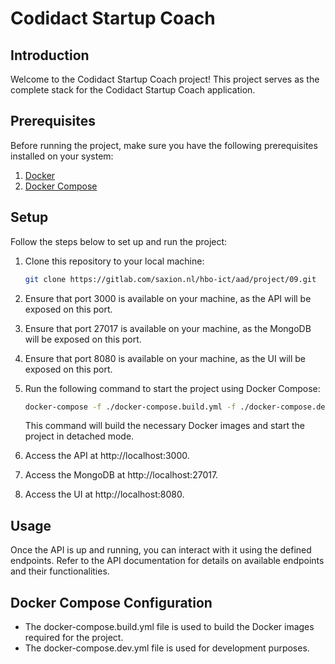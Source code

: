 # Codidact Startup Coach

## Introduction
Welcome to the Codidact Startup Coach project! This project serves as the complete stack for the Codidact Startup Coach application.

## Prerequisites
Before running the project, make sure you have the following prerequisites installed on your system:
1. [Docker](https://www.docker.com/)
2. [Docker Compose](https://docs.docker.com/compose/)

## Setup

Follow the steps below to set up and run the project:

1. Clone this repository to your local machine:

   ```bash
   git clone https://gitlab.com/saxion.nl/hbo-ict/aad/project/09.git
   ```
2. Ensure that port 3000 is available on your machine, as the API will be exposed on this port.
3. Ensure that port 27017 is available on your machine, as the MongoDB will be exposed on this port.
4. Ensure that port 8080 is available on your machine, as the UI will be exposed on this port.
5. Run the following command to start the project using Docker Compose:
   ```bash
   docker-compose -f ./docker-compose.build.yml -f ./docker-compose.dev.yml up -d --build
   ```
    This command will build the necessary Docker images and start the project in detached mode.

6. Access the API at http://localhost:3000.
7. Access the MongoDB at http://localhost:27017.
8. Access the UI at http://localhost:8080.

## Usage
Once the API is up and running, you can interact with it using the defined endpoints. Refer to the API documentation for details on available endpoints and their functionalities.

## Docker Compose Configuration
- The docker-compose.build.yml file is used to build the Docker images required for the project.
- The docker-compose.dev.yml file is used for development purposes.